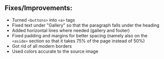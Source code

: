 ## Fixes/Improvements:

- Turned ```<buttons>``` into ```<a>``` tags
- Fixed text under "Gallery" so that the paragraph falls under the heading
- Added horizontal lines where needed (gallery and footer)
- Fixed padding and margins for better spacing (namely also on the ```<aside>``` section so that it takes 75% of the page instead of 50%)
- Got rid of all modern borders
- Used colors accurate to the source image
